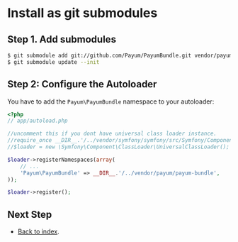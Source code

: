 # Install as git submodules

## Step 1. Add submodules

``` bash
$ git submodule add git://github.com/Payum/PayumBundle.git vendor/payum/payum-bundle/Payum/PayumBundle
$ git submodule update --init
```

## Step 2: Configure the Autoloader

You have to add the `Payum\PayumBundle` namespace to your autoloader:

``` php
<?php
// app/autoload.php

//uncomment this if you dont have universal class loader instance.
//require_once __DIR__.'/../vendor/symfony/symfony/src/Symfony/Component/ClassLoader/UniversalClassLoader.php';
//$loader = new \Symfony\Component\ClassLoader\UniversalClassLoader();

$loader->registerNamespaces(array(
    // ...
    'Payum\PayumBundle' => __DIR__.'/../vendor/payum/payum-bundle',
));

$loader->register();
```

## Next Step

* [Back to index](index.md).